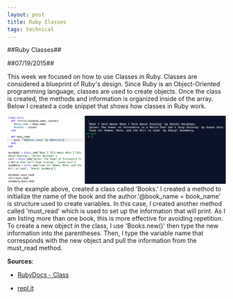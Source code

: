 ```yaml
---
layout: post
title: Ruby Classes
tags: technical
---
```

##Ruby Classes##

##07/19/2015##

This week we focused on how to use Classes in Ruby. Classes are considered a blueprint of Ruby's design. Since Ruby is an Object-Oriented programming language, classes are used to create objects. Once the class is created, the methods and information is organized inside of the array. Below I created a code snippet that shows how classes in Ruby work.

![Ruby Class Examples](/assets/ruby-class.png)
In the example above, created a class called 'Books.' I created a method to initialize the name of the book and the author.'@book_name = book_name' is structure used to create variables. In this case, I created another method called 'must_read' which is used to set up the information that will print. As I am listing more than one book, this is more effective for avoiding repetition. To create a new object in the class, I use 'Books.new()' then type the new information into the parentheses. Then, I type the variable name that corresponds with the new object and pull the information from the must_read method.

**Sources**:

- [RubyDocs - Class](http://ruby-doc.org/core-2.2.0/Class.html)

- [repl.it](http://repl.it/)